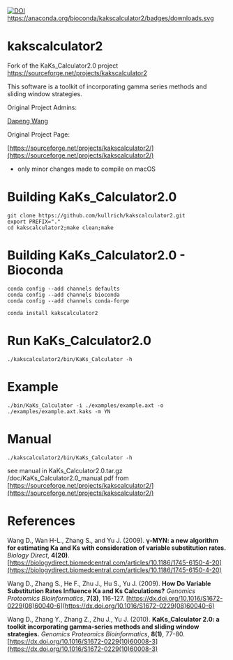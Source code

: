 [![DOI](https://zenodo.org/badge/DOI/10.5281/zenodo.4273737.svg)](https://doi.org/10.5281/zenodo.4273737)
https://anaconda.org/bioconda/kakscalculator2/badges/downloads.svg

# kakscalculator2
Fork of the KaKs_Calculator2.0 project https://sourceforge.net/projects/kakscalculator2

This software is a toolkit of incorporating gamma series methods and sliding window strategies.

Original Project Admins:

[Dapeng Wang](https://sourceforge.net/u/wangdp/)

Original Project Page:

[https://sourceforge.net/projects/kakscalculator2/](https://sourceforge.net/projects/kakscalculator2/)

- only minor changes made to compile on macOS

# Building KaKs_Calculator2.0

```
git clone https://github.com/kullrich/kakscalculator2.git
export PREFIX="."
cd kakscalculator2;make clean;make
```

# Building KaKs_Calculator2.0 - Bioconda

```
conda config --add channels defaults
conda config --add channels bioconda
conda config --add channels conda-forge

conda install kakscalculator2
```

# Run KaKs_Calculator2.0

```
./kakscalculator2/bin/KaKs_Calculator -h
```

# Example

```
./bin/KaKs_Calculator -i ./examples/example.axt -o ./examples/example.axt.kaks -m YN
```

# Manual

```
./kakscalculator2/bin/KaKs_Calculator -h
```

see manual in KaKs_Calculator2.0.tar.gz /doc/KaKs_Calculator2.0_manual.pdf from [https://sourceforge.net/projects/kakscalculator2/](https://sourceforge.net/projects/kakscalculator2/)

# References

Wang D., Wan H-L., Zhang S., and Yu J. (2009). **γ-MYN: a new algorithm for estimating Ka and Ks with consideration of variable substitution rates.** *Biology Direct*, **4(20)**. [https://biologydirect.biomedcentral.com/articles/10.1186/1745-6150-4-20](https://biologydirect.biomedcentral.com/articles/10.1186/1745-6150-4-20)

Wang D., Zhang S., He F., Zhu J., Hu S., Yu J. (2009). **How Do Variable Substitution Rates Influence Ka and Ks Calculations?** *Genomics Proteomics Bioinformatics*, **7(3)**, 116-127. [https://dx.doi.org/10.1016/S1672-0229(08)60040-6](https://dx.doi.org/10.1016/S1672-0229(08)60040-6)

Wang D., Zhang Y., Zhang Z., Zhu J., Yu J. (2010). **KaKs_Calculator 2.0: a toolkit incorporating gamma-series methods and sliding window strategies.** *Genomics Proteomics Bioinformatics*, **8(1)**, 77-80. [https://dx.doi.org/10.1016/S1672-0229(10)60008-3](https://dx.doi.org/10.1016/S1672-0229(10)60008-3)
